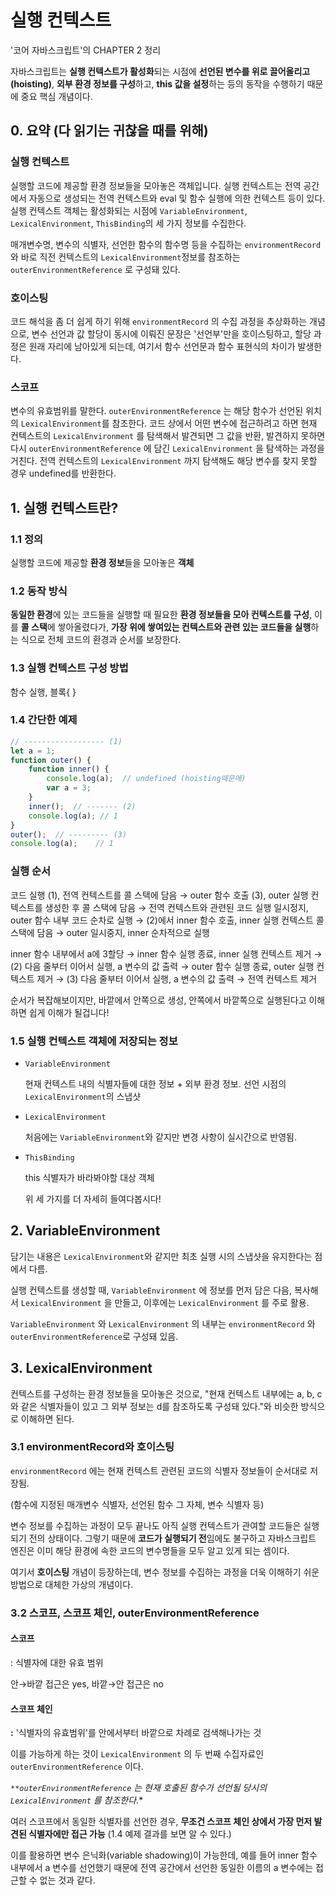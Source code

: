 # 실행 컨텍스트

'코어 자바스크립트'의 CHAPTER 2 정리

자바스크립트는 **실행 컨텍스트가 활성화**되는 시점에 **선언된 변수를 위로 끌어올리고(hoisting)**, **외부 환경 정보를 구성**하고, **this 값을 설정**하는 등의 동작을 수행하기 때문에 중요 핵심 개념이다.



## 0. 요약 (다 읽기는 귀찮을 때를 위해)

### 실행 컨텍스트

실행할 코드에 제공할 환경 정보들을 모아놓은 객체입니다. 실행 컨텍스트는 전역 공간에서 자동으로 생성되는 전역 컨텍스트와 eval 및 함수 실행에 의한 컨텍스트 등이 있다. 실행 컨텍스트 객체는 활성화되는 시점에 `VariableEnvironment`, `LexicalEnvironment`, `ThisBinding`의 세 가지 정보를 수집한다.

매개변수명, 변수의 식별자, 선언한 함수의 함수명 등을 수집하는 `environmentRecord`와 바로 직전 컨텍스트의 `LexicalEnvironment`정보를 참조하는 `outerEnvironmentReference` 로 구성돼 있다.



### 호이스팅

코드 해석을 좀 더 쉽게 하기 위해 `environmentRecord` 의 수집 과정을 추상화하는 개념으로, 변수 선언과 값 할당이 동시에 이뤄진 문장은 '선언부'만을 호이스팅하고, 할당 과정은 원래 자리에 남아있게 되는데, 여기서 함수 선언문과 함수 표현식의 차이가 발생한다.



### 스코프

변수의 유효범위를 말한다. `outerEnvironmentReference` 는 해당 함수가 선언된 위치의 `LexicalEnvironment`를 참조한다. 코드 상에서 어떤 변수에 접근하려고 하면 현재 컨텍스트의 `LexicalEnvironment` 를 탐색해서 발견되면 그 값을 반환, 발견하지 못하면 다시 `outerEnvironmentReference` 에 담긴 `LexicalEnvironment` 을 탐색하는 과정을 거친다. 전역 컨텍스트의 `LexicalEnvironment` 까지 탐색해도 해당 변수를 찾지 못할 경우 undefined를 반환한다.



## 1. 실행 컨텍스트란?

### 1.1 정의

실행할 코드에 제공할 **환경 정보**들을 모아놓은 **객체**



### 1.2 동작 방식

**동일한 환경**에 있는 코드들을 실행할 때 필요한 **환경 정보들을 모아 컨텍스트를 구성**, 이를 **콜 스택**에 쌓아올렸다가, **가장 위에 쌓여있는 컨텍스트와 관련 있는 코드들을 실행**하는 식으로 전체 코드의 환경과 순서를 보장한다.



### 1.3 실행 컨텍스트 구성 방법

함수 실행, 블록{ }



### 1.4 간단한 예제

```jsx
// ------------------ (1)
let a = 1;
function outer() {
	function inner() {
		console.log(a);  // undefined (hoisting때문에)
		var a = 3;
	}
	inner();  // ------- (2)
	console.log(a); // 1
}
outer();  // --------- (3)
console.log(a);    // 1
```



### 실행 순서

코드 실행 (1), 전역 컨텍스트를 콜 스택에 담음 → outer 함수 호출 (3), outer 실행 컨텍스트를 생성한 후 콜 스택에 담음 → 전역 컨텍스트와 관련된 코드 실행 일시정지, outer 함수 내부 코드 순차로 실행 → (2)에서 inner 함수 호출, inner 실행 컨텍스트 콜스택에 담음 → outer 일시중지, inner 순차적으로 실행

inner 함수 내부에서 a에 3할당 → inner 함수 실행 종료, inner 실행 컨텍스트 제거 → (2) 다음 줄부터 이어서 실행, a 변수의 값 출력 → outer 함수 실행 종료, outer 실행 컨텍스트 제거 → (3) 다음 줄부터 이어서 실행, a 변수의 값 출력 → 전역 컨텍스트 제거

순서가 복잡해보이지만, 바깥에서 안쪽으로 생성, 안쪽에서 바깥쪽으로 실행된다고 이해하면 쉽게 이해가 될겁니다!



### 1.5 실행 컨텍스트 객체에 저장되는 정보

- `VariableEnvironment`

  현재 컨텍스트 내의 식별자들에 대한 정보 + 외부 환경 정보. 선언 시점의 `LexicalEnvironment`의 스냅샷

- `LexicalEnvironment`

  처음에는 `VariableEnvironment`와 같지만 변경 사항이 실시간으로 반영됨.

- `ThisBinding`

  this 식별자가 바라봐야할 대상 객체

  위 세 가지를 더 자세히 들여다봅시다!

  

## 2. VariableEnvironment

담기는 내용은 `LexicalEnvironment`와 같지만 최초 실행 시의 스냅샷을 유지한다는 점에서 다름.

실행 컨텍스트를 생성할 때, `VariableEnvironment` 에 정보를 먼저 담은 다음, 복사해서 `LexicalEnvironment` 을 만들고, 이후에는 `LexicalEnvironment` 를 주로 활용.

`VariableEnvironment` 와 `LexicalEnvironment` 의 내부는 `environmentRecord` 와 `outerEnvironmentReference`로 구성돼 있음.



## 3. LexicalEnvironment

컨텍스트를 구성하는 환경 정보들을 모아놓은 것으로, "현재 컨텍스트 내부에는 a, b, c와 같은 식별자들이 있고 그 외부 정보는  d를 참조하도록 구성돼 있다."와 비슷한 방식으로 이해하면 된다.



### 3.1 environmentRecord와 호이스팅

`environmentRecord` 에는 현재 컨텍스트 관련된 코드의 식별자 정보들이 순서대로 저장됨.

(함수에 지정된 매개변수 식별자, 선언된 함수 그 자체, 변수 식별자 등)

변수 정보를 수집하는 과정이 모두 끝나도 아직 실행 컨텍스트가 관여할 코드들은 실행되기 전의 상태이다. 그렇기 때문에 **코드가 실행되기 전**임에도 불구하고 자바스크립트 엔진은 이미 해당 환경에 속한 코드의 변수명들을 모두 알고 있게 되는 셈이다.

여기서 **호이스팅** 개념이 등장하는데, 변수 정보를 수집하는 과정을 더욱 이해하기 쉬운 방법으로 대체한 가상의 개념이다.



### 3.2 스코프, 스코프 체인, outerEnvironmentReference

#### **스코프**

: 식별자에 대한 유효 범위

안→바깥 접근은 yes, 바깥→안 접근은 no



#### **스코프 체인**

**:** '식별자의 유효범위'를 안에서부터 바깥으로 차례로 검색해나가는 것

이를 가능하게 하는 것이 `LexicalEnvironment` 의 두 번째 수집자료인 `outerEnvironmentReference` 이다.

*`**outerEnvironmentReference` 는 현재 호출된 함수가 선언될 당시의 `LexicalEnvironment` 를 참조한다.**

여러 스코프에서 동일한 식별자를 선언한 경우, **무조건 스코프 체인 상에서 가장 먼저 발견된 식별자에만 접근 가능** (1.4 예제 결과를 보면 알 수 있다.)

이를 활용하면 변수 은닉화(variable shadowing)이 가능한데, 예를 들어 inner 함수 내부에서 a 변수를 선언했기 때문에 전역 공간에서 선언한 동일한 이름의 a 변수에는 접근할 수 없는 것과 같다.